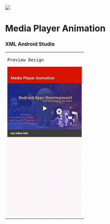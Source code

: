 <a href="https://www.instagram.com/9_Tay"><img src="https://img.shields.io/badge/instagram-%23E4415F?style=flat&logo=instagram&logoColor=white"/></a>

# Media Player Animation
### XML Android Studio

<table>
  <tr>
    <td><pre>Preview Design</pre><img src="images/preview.gif" alt="preview" width=240px height=480px></td>
   </tr> 
</table>
